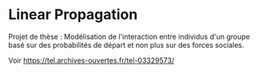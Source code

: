 # Linear Propagation

Projet de thèse : 
Modélisation de l'interaction entre individus d'un groupe basé sur des probabilités de départ et non plus sur des forces sociales.

Voir https://tel.archives-ouvertes.fr/tel-03329573/
